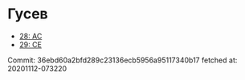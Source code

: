 # Гусев
- [28: AC](28.md)
- [29: CE](29.md)

Commit: 36ebd60a2bfd289c23136ecb5956a95117340b17
 fetched at: 20201112-073220
